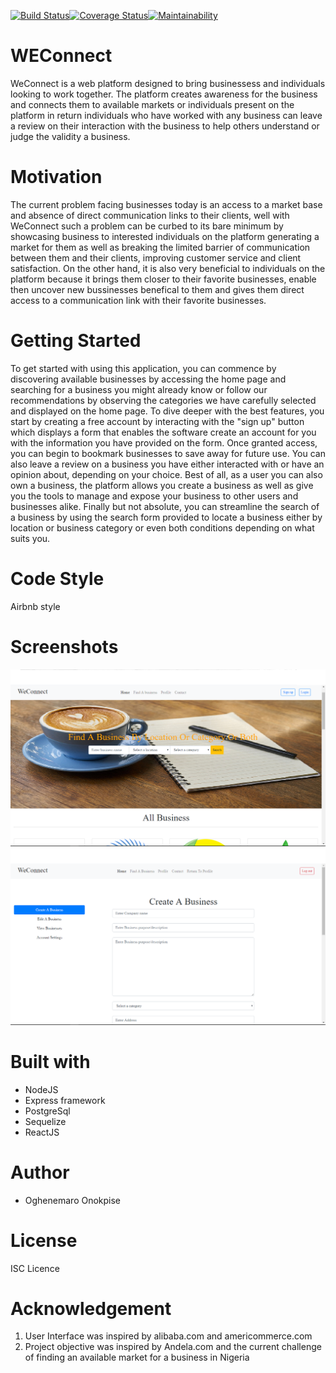 [![Build Status](https://travis-ci.org/Oghenemaro/WEConnect.svg?branch=chore_travisci)](https://travis-ci.org/Oghenemaro/WEConnect)[![Coverage Status](https://coveralls.io/repos/github/Oghenemaro/WEConnect/badge.svg?branch=chore_travisci)](https://coveralls.io/github/Oghenemaro/WEConnect?branch=chore_travisci)[![Maintainability](https://api.codeclimate.com/v1/badges/840c7f6452d9bc778984/maintainability)](https://codeclimate.com/github/Oghenemaro/WEConnect/maintainability)

# WEConnect
WeConnect is a web platform designed to bring businessess and individuals looking to work together. The platform creates awareness for the business and connects them to available markets or individuals present on the platform in return individuals who have worked with any business can leave a review on their interaction with the business to help others understand or judge the validity a business.

# Motivation
The current problem facing businesses today is an access to a market base and absence of direct communication links to their clients, well with WeConnect such a problem can be curbed to its bare minimum by showcasing business to interested individuals on the platform generating a market for them as well as breaking the limited barrier of communication between them and their clients, improving customer service and client satisfaction. On the other hand, it is also very beneficial to individuals on the platform because it brings them closer to their favorite businesses, enable then uncover new bussinesses benefical to them and gives them direct access to a communication link with their favorite businesses.

# Getting Started
To get started with using this application, you can commence by discovering available businesses by accessing the home page and searching for a business you might already know or follow our recommendations by observing the categories we have carefully selected and displayed on the home page. 
To dive deeper with the best features, you start by creating a free account by interacting with the "sign up" button which displays a form that enables the software create an account for you with the information you have provided on the form.
Once granted access, you can begin to bookmark businesses to save away for future use. You can also leave a review on a business you have either interacted with or have an opinion about, depending on your choice.
Best of all, as a user you can also own a business, the platform allows you create a business as well as give you the tools to manage and expose your business to other users and businesses alike.
Finally but not absolute, you can streamline the search of a business by using the search form provided to locate a business either by location or business category or even both conditions depending on what suits you. 


# Code Style
Airbnb style

# Screenshots
![Alt text](template/images/home-screenshot.png?raw=true "Optional Title")
![Alt text](template/images/business-profile-screenshot.png?raw=true "Optional Title")
<!-- ![Alt text](template/images/profile-screenshot.png?raw=true "Optional Title") -->

# Built with
- NodeJS
- Express framework
- PostgreSql
- Sequelize
- ReactJS

# Author
- Oghenemaro Onokpise

# License
ISC Licence

# Acknowledgement
1. User Interface was inspired by alibaba.com and americommerce.com
2. Project objective was inspired by Andela.com and the current challenge of finding an available market for a business in Nigeria
